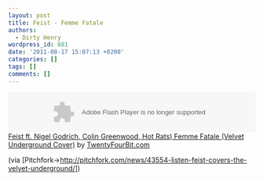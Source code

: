 ```yaml
---
layout: post
title: Feist - Femme Fatale
authors:
  - Dirty Henry
wordpress_id: 881
date: '2011-08-17 15:07:13 +0200'
categories: []
tags: []
comments: []
---
```

<object height="81" width="100%"><param name="movie" value="http://player.soundcloud.com/player.swf?url=http%3A%2F%2Fapi.soundcloud.com%2Ftracks%2F21181100&show_comments=false&color=000000"></param><param name="allowscriptaccess" value="always"></param><embed allowscriptaccess="always" height="81" src="http://player.soundcloud.com/player.swf?url=http%3A%2F%2Fapi.soundcloud.com%2Ftracks%2F21181100&show_comments=false&color=000000" type="application/x-shockwave-flash" width="100%"></embed></object><span><a href="http://soundcloud.com/twentyfourbit/feist-ft-nigel-godrich-colin">Feist ft. Nigel Godrich, Colin Greenwood, Hot Rats) Femme Fatale (Velvet Underground Cover)</a> by <a href="http://soundcloud.com/twentyfourbit">TwentyFourBit.com</a></span>

(via [Pitchfork->http://pitchfork.com/news/43554-listen-feist-covers-the-velvet-underground/])
